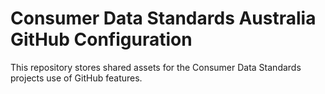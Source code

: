 # Consumer Data Standards Australia GitHub Configuration

This repository stores shared assets for the Consumer Data Standards projects use of GitHub features.

